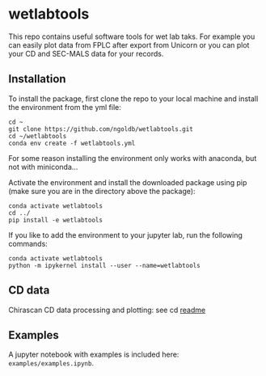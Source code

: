 # wetlabtools
This repo contains useful software tools for wet lab taks. For example you can easily plot data from FPLC after export from Unicorn or you can plot your CD and SEC-MALS data for your records.

## Installation
To install the package, first clone the repo to your local machine and install the environment from the yml file:
```
cd ~
git clone https://github.com/ngoldb/wetlabtools.git
cd ~/wetlabtools
conda env create -f wetlabtools.yml
```
For some reason installing the environment only works with anaconda, but not with miniconda...

Activate the environment and install the downloaded package using pip (make sure you are in the directory above the package):
```
conda activate wetlabtools
cd ../
pip install -e wetlabtools
```
If you like to add the environment to your jupyter lab, run the following commands:
```
conda activate wetlabtools
python -m ipykernel install --user --name=wetlabtools
```

## CD data
Chirascan CD data processing and plotting:
see cd [readme](wetlabtools/chirascan/readme.md#chirascan-cd-data-analysis)

## Examples
A jupyter notebook with examples is included here: `examples/examples.ipynb`.
